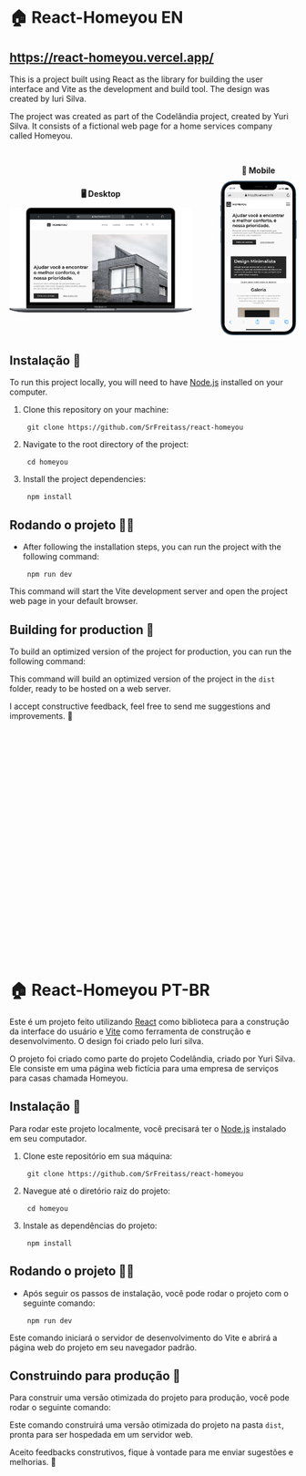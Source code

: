 
# 🏠 React-Homeyou EN
## https://react-homeyou.vercel.app/

This is a project built using React as the library for building the user interface and Vite as the development and build tool. The design was created by Iuri Silva.

The project was created as part of the Codelândia project, created by Yuri Silva. It consists of a fictional web page for a home services company called Homeyou.

<div style="display: flex; align-items: center; justify-content: center; margin-top: 30px;">
  <div style="text-align: center; margin-right: 50px;">
    <p style="font-weight: bold; margin-bottom: 10px;"><b>🖥️ Desktop</b></p>
    <img src="./desktop.png" alt="Captura de tela do projeto em execução" width="600">
  </div>
  <div style="text-align: center;">
    <p style="font-weight: bold; margin-bottom: 10px;"><b>📱 Mobile</b></p>
    <img src="./mobile.png" alt="Captura de tela do projeto em execução" width="250">
  </div>
</div>

## Instalação 🚀

To run this project locally, you will need to have [Node.js](https://nodejs.org/en/) installed on your computer. 

1. Clone this repository on your machine:

        git clone https://github.com/SrFreitass/react-homeyou


2. Navigate to the root directory of the project:

        cd homeyou


3. Install the project dependencies:

        npm install


## Rodando o projeto 🏃‍♀️

-  After following the installation steps, you can run the project with the following command:

        npm run dev


This command will start the Vite development server and open the project web page in your default browser.

## Building for production 🔨

To build an optimized version of the project for production, you can run the following command:

This command will build an optimized version of the project in the `dist` folder, ready to be hosted on a web server.

I accept constructive feedback, feel free to send me suggestions and improvements. 🙌

<div style="height: 10vh;">⠀⠀⠀⠀⠀</div>

# 🏠 React-Homeyou PT-BR

Este é um projeto feito utilizando [React](https://reactjs.org/) como biblioteca para a construção da interface do usuário e [Vite](https://vitejs.dev/) como ferramenta de construção e desenvolvimento. O design foi criado pelo Iuri silva.

O projeto foi criado como parte do projeto Codelândia, criado por Yuri Silva. Ele consiste em uma página web fictícia para uma empresa de serviços para casas chamada Homeyou.

## Instalação 🚀

Para rodar este projeto localmente, você precisará ter o [Node.js](https://nodejs.org/en/) instalado em seu computador.

1. Clone este repositório em sua máquina:

        git clone https://github.com/SrFreitass/react-homeyou


2. Navegue até o diretório raiz do projeto:

        cd homeyou


3. Instale as dependências do projeto:

        npm install


## Rodando o projeto 🏃‍♀️

-  Após seguir os passos de instalação, você pode rodar o projeto com o seguinte comando:

        npm run dev


Este comando iniciará o servidor de desenvolvimento do Vite e abrirá a página web do projeto em seu navegador padrão.

## Construindo para produção 🔨

Para construir uma versão otimizada do projeto para produção, você pode rodar o seguinte comando:

Este comando construirá uma versão otimizada do projeto na pasta `dist`, pronta para ser hospedada em um servidor web.

Aceito feedbacks construtivos, fique à vontade para me enviar sugestões e melhorias. 🙌

